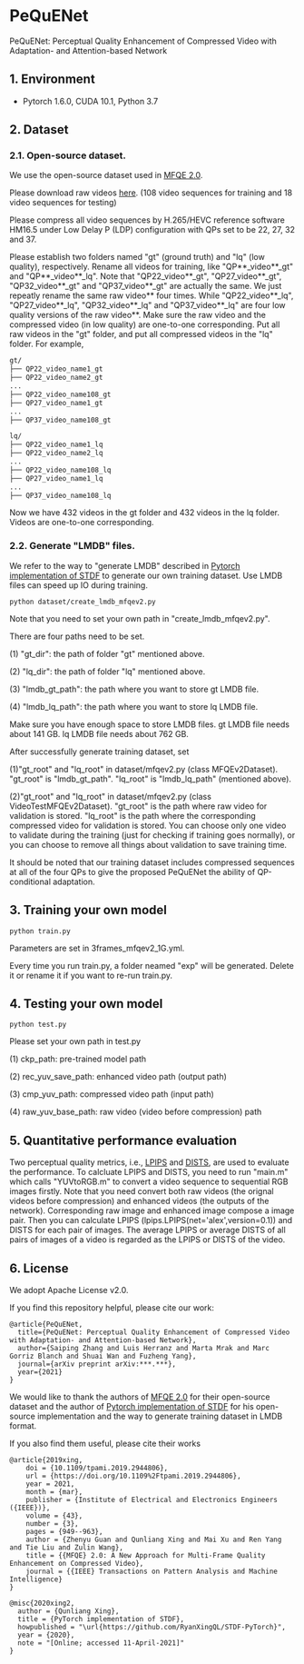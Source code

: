 # PeQuENet
PeQuENet: Perceptual Quality Enhancement of Compressed Video with Adaptation- and Attention-based Network

## 1. Environment

- Pytorch 1.6.0, CUDA 10.1, Python 3.7

## 2. Dataset

### 2.1. Open-source dataset. 

We use the open-source dataset used in [MFQE 2.0](https://github.com/RyanXingQL/MFQEv2.0). 

Please download raw videos [here](https://github.com/RyanXingQL/MFQEv2.0/wiki/MFQEv2-Dataset). (108 video sequences for training and 18 video sequences for testing) 

Please compress all video sequences by H.265/HEVC reference software HM16.5 under Low Delay P (LDP) configuration with QPs set to be 22, 27, 32 and 37.
  
Please establish two folders named "gt" (ground truth) and "lq" (low quality), respectively. Rename all videos for training, like "QP**_video**_gt" and "QP**_video**_lq". Note that "QP22_video**_gt", "QP27_video**_gt", "QP32_video**_gt" and "QP37_video**_gt" are actually the same. We just repeatly rename the same raw video** four times. While "QP22_video**_lq", "QP27_video**_lq", "QP32_video**_lq" and "QP37_video**_lq" are four low quality versions of the raw video**. Make sure the raw video and the compressed video (in low quality) are one-to-one corresponding. Put all raw videos in the "gt" folder, and put all compressed videos in the "lq" folder. For example,
 
 ```tex
gt/
├── QP22_video_name1_gt
├── QP22_video_name2_gt
...
├── QP22_video_name108_gt
├── QP27_video_name1_gt
...
├── QP37_video_name108_gt

lq/
├── QP22_video_name1_lq
├── QP22_video_name2_lq
...
├── QP22_video_name108_lq
├── QP27_video_name1_lq
...
├── QP37_video_name108_lq
```

Now we have 432 videos in the gt folder and 432 videos in the lq folder. Videos are one-to-one corresponding.

### 2.2. Generate "LMDB" files.

We refer to the way to "generate LMDB" described in [Pytorch implementation of STDF](https://github.com/RyanXingQL/STDF-PyTorch) to generate our own training dataset. Use LMDB files can speed up IO during training.

```
python dataset/create_lmdb_mfqev2.py
```
Note that you need to set your own path in "create_lmdb_mfqev2.py". 

There are four paths need to be set.

(1) "gt_dir": the path of folder "gt" mentioned above.

(2) "lq_dir": the path of folder "lq" mentioned above.

(3) "lmdb_gt_path": the path where you want to store gt LMDB file.

(4) "lmdb_lq_path": the path where you want to store lq LMDB file.

Make sure you have enough space to store LMDB files. gt LMDB file needs about 141 GB. lq LMDB file needs about 762 GB. 

After successfully generate training dataset, set 

(1)"gt_root" and "lq_root" in dataset/mfqev2.py (class MFQEv2Dataset). "gt_root" is "lmdb_gt_path". "lq_root" is "lmdb_lq_path" (mentioned above).

(2)"gt_root" and "lq_root" in dataset/mfqev2.py (class VideoTestMFQEv2Dataset). "gt_root" is the path where raw video for validation is stored. "lq_root" is the path where the corresponding compressed video for validation is stored. You can choose only one video to validate during the training (just for checking if training goes normally), or you can choose to remove all things about validation to save training time. 


It should be noted that our training dataset includes compressed sequences at all of the four QPs to give the proposed PeQuENet the ability of QP-conditional adaptation. 

## 3. Training your own model

```
python train.py
```

Parameters are set in 3frames_mfqev2_1G.yml.

Every time you run train.py, a folder neamed "exp" will be generated. Delete it or rename it if you want to re-run train.py.


## 4. Testing your own model

```
python test.py
```

Please set your own path in test.py

(1) ckp_path: pre-trained model path

(2) rec_yuv_save_path: enhanced video path (output path)

(3) cmp_yuv_path: compressed video path (input path)

(4) raw_yuv_base_path: raw video (video before compression) path

## 5. Quantitative performance evaluation

Two perceptual quality metrics, i.e., [LPIPS](https://github.com/richzhang/PerceptualSimilarity) and [DISTS](https://github.com/dingkeyan93/DISTS), are used to evaluate the performance. To calcluate LPIPS and DISTS, you need to run "main.m" which calls "YUVtoRGB.m" to convert a video sequence to sequential RGB images firstly. Note that you need convert both raw videos (the orignal videos before compression) and enhanced videos (the outputs of the network). Corresponding raw image and enhanced image compose a image pair. Then you can calculate LPIPS (lpips.LPIPS(net='alex',version=0.1)) and DISTS for each pair of images. The average LPIPS or average DISTS of all pairs of images of a video is regarded as the LPIPS or DISTS of the video.

## 6. License

We adopt Apache License v2.0.

If you find this repository helpful, please cite our work:

```
@article{PeQuENet,
  title={PeQuENet: Perceptual Quality Enhancement of Compressed Video with Adaptation- and Attention-based Network},
  author={Saiping Zhang and Luis Herranz and Marta Mrak and Marc Gorriz Blanch and Shuai Wan and Fuzheng Yang},
  journal={arXiv preprint arXiv:***.***},
  year={2021}
}
```


We would like to thank the authors of [MFQE 2.0](https://github.com/RyanXingQL/MFQEv2.0) for their open-source dataset and the author of [Pytorch implementation of STDF](https://github.com/RyanXingQL/STDF-PyTorch) for his open-source implementation and the way to generate training dataset in LMDB format.

If you also find them useful, please cite their works

```
@article{2019xing,
    doi = {10.1109/tpami.2019.2944806},
    url = {https://doi.org/10.1109%2Ftpami.2019.2944806},
    year = 2021,
    month = {mar},
    publisher = {Institute of Electrical and Electronics Engineers ({IEEE})},
    volume = {43},
    number = {3},
    pages = {949--963},
    author = {Zhenyu Guan and Qunliang Xing and Mai Xu and Ren Yang and Tie Liu and Zulin Wang},
    title = {{MFQE} 2.0: A New Approach for Multi-Frame Quality Enhancement on Compressed Video},
    journal = {{IEEE} Transactions on Pattern Analysis and Machine Intelligence}
}

@misc{2020xing2,
  author = {Qunliang Xing},
  title = {PyTorch implementation of STDF},
  howpublished = "\url{https://github.com/RyanXingQL/STDF-PyTorch}",
  year = {2020}, 
  note = "[Online; accessed 11-April-2021]"
}
```
